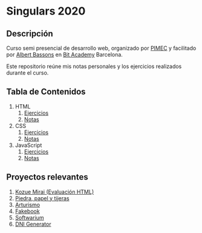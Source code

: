 # Singulars 2020

## Descripción 

Curso semi presencial de desarrollo web, organizado por [PIMEC](https://www.pimec.org/) y facilitado por [Albert Bassons](https://www.linkedin.com/in/albertbassons/) en [Bit Academy](https://www.bit.es/) Barcelona.

Este repositorio reúne mis notas personales y los ejercicios realizados durante el curso. 

## Tabla de Contenidos

1. HTML
   1. [Ejercicios](https://github.com/r2abreu/Singulars2020/tree/master/HTML/Ejercicios)
   2. [Notas](https://github.com/r2abreu/Singulars2020/tree/master/HTML/Notas)
2. CSS
   1. [Ejercicios](https://github.com/r2abreu/Singulars2020/tree/master/CSS/Ejercicios)
   2. [Notas](https://github.com/r2abreu/Singulars2020/tree/master/CSS/Notas)
3. JavaScript
   1. [Ejercicios](https://github.com/r2abreu/Singulars2020/tree/master/JS/Ejercicios)
   2. [Notas](https://github.com/r2abreu/Singulars2020/tree/master/JS/Notas)


## Proyectos relevantes 

1. [Kozue Mirai (Evaluación HTML)](https://r2abreu.github.io/kozue-mirai/)
2. [Piedra, papel y tijeras](https://r2abreu.github.io/rock-paper-scissors/)
3. [Arturismo](https://r2abreu.github.io/arturismo/)
4. [Fakebook](https://r2abreu.github.io/fakebook/)
5. [Softwarium](https://r2abreu.github.io/softwarium/)
6. [DNI Generator](https://r2abreu.github.io/DNI-generator/)


